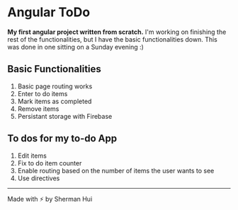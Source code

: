 <h1>Angular ToDo</h1>

<p><strong>My first angular project written from scratch.</strong> I'm working on finishing the rest of the functionalities, but I have the basic functionalities down. This was done in one sitting on a Sunday evening :)</p>

<h2>Basic Functionalities</h2>

<ol>
	<li>Basic page routing works</li>
	<li>Enter to do items</li>
	<li>Mark items as completed</li>
	<li>Remove items</li>
	<li>Persistant storage with Firebase</li>
</ol>

<h2>To dos for my to-do App</h2>

<ol>
	<li>Edit items</li>
	<li>Fix to do item counter</li>
	<li>Enable routing based on the number of items the user wants to see</li>
	<li>Use directives</li>
</ol>

<hr/>
Made with &#9889 by Sherman Hui